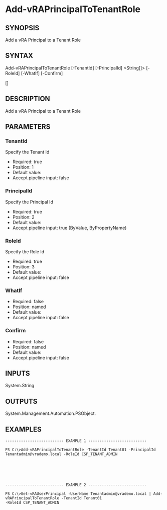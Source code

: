 # Add-vRAPrincipalToTenantRole

## SYNOPSIS
    
Add a vRA Principal to a Tenant Role

## SYNTAX
 Add-vRAPrincipalToTenantRole [-TenantId] <String> [-PrincipalId] <String[]> [-RoleId] <String> [-WhatIf] [-Confirm]  [<CommonParameters>]     

## DESCRIPTION

Add a vRA Principal to a Tenant Role

## PARAMETERS


### TenantId

Specify the Tenant Id

* Required: true
* Position: 1
* Default value: 
* Accept pipeline input: false

### PrincipalId

Specify the Principal Id

* Required: true
* Position: 2
* Default value: 
* Accept pipeline input: true (ByValue, ByPropertyName)

### RoleId

Specify the Role Id

* Required: true
* Position: 3
* Default value: 
* Accept pipeline input: false

### WhatIf


* Required: false
* Position: named
* Default value: 
* Accept pipeline input: false

### Confirm


* Required: false
* Position: named
* Default value: 
* Accept pipeline input: false

## INPUTS

System.String

## OUTPUTS

System.Management.Automation.PSObject.

## EXAMPLES
```
-------------------------- EXAMPLE 1 --------------------------

PS C:\>Add-vRAPrincipalToTenantRole -TenantId Tenant01 -PrincipalId Tenantadmin@vrademo.local -RoleId CSP_TENANT_ADMIN






-------------------------- EXAMPLE 2 --------------------------

PS C:\>Get-vRAUserPrincipal -UserName Tenantadmin@vrademo.local | Add-vRAPrincipalToTenantRole -TenantId Tenant01 
-RoleId CSP_TENANT_ADMIN
```

